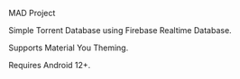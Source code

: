 MAD Project

Simple Torrent Database using Firebase Realtime Database.

Supports Material You Theming.

Requires Android 12+.

